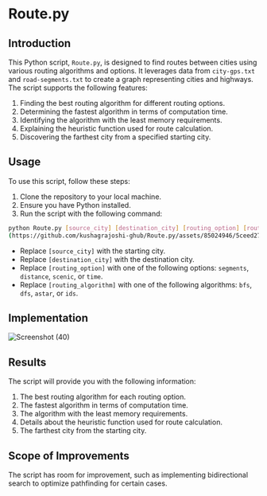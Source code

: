 # Route.py

## Introduction

This Python script, `Route.py`, is designed to find routes between cities using various routing algorithms and options. It leverages data from `city-gps.txt` and `road-segments.txt` to create a graph representing cities and highways. The script supports the following features:

1. Finding the best routing algorithm for different routing options.
2. Determining the fastest algorithm in terms of computation time.
3. Identifying the algorithm with the least memory requirements.
4. Explaining the heuristic function used for route calculation.
5. Discovering the farthest city from a specified starting city.

## Usage

To use this script, follow these steps:

1. Clone the repository to your local machine.
2. Ensure you have Python installed.
3. Run the script with the following command:

```bash
python Route.py [source_city] [destination_city] [routing_option] [routing_algorithm]
(https://github.com/kushagrajoshi-ghub/Route.py/assets/85024946/5ceed271-3907-4a72-a6a6-f6eeb8f257bd)
```

- Replace `[source_city]` with the starting city.
- Replace `[destination_city]` with the destination city.
- Replace `[routing_option]` with one of the following options: `segments`, `distance`, `scenic`, or `time`.
- Replace `[routing_algorithm]` with one of the following algorithms: `bfs`, `dfs`, `astar`, or `ids`.

## Implementation

![Screenshot (40)](https://github.com/kushagrajoshi-ghub/Route.py/assets/85024946/12854ae8-4533-4e9e-a353-814acc8a013f)


## Results

The script will provide you with the following information:

1. The best routing algorithm for each routing option.
2. The fastest algorithm in terms of computation time.
3. The algorithm with the least memory requirements.
4. Details about the heuristic function used for route calculation.
5. The farthest city from the starting city.

## Scope of Improvements

The script has room for improvement, such as implementing bidirectional search to optimize pathfinding for certain cases.
